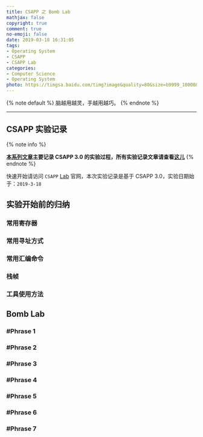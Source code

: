 ```yaml
---
title: CSAPP 之 Bomb Lab
mathjax: false
copyright: true
comment: true
no-emoji: false
date: 2019-03-18 16:31:05
tags:
- Operating System
- CSAPP
- CSAPP Lab
categories:
- Computer Science
- Operating System
photo: https://timgsa.baidu.com/timg?image&quality=80&size=b9999_10000&sec=1552908036240&di=c8d7f7e0f53bb357d41bd8c7f3be8767&imgtype=0&src=http%3A%2F%2Fimg.zcool.cn%2Fcommunity%2F01343a5821a386a84a0d304f153c8b.jpg
---
```


{% note default %}
脑越用越灵，手越用越巧。
{% endnote %}

<!-- more -->

---


## CSAPP 实验记录

{% note info %}

**[本系列文章](/tags/CSAPP-Lab/)主要记录 CSAPP 3.0 的实验过程，所有实验记录文章请查看[这儿](/tags/CSAPP-Lab/)**
{% endnote %}


快速开始请访问 `CSAPP` [Lab](http://csapp.cs.cmu.edu/3e/labs.html) 官网，本次实验记录是基于 CSAPP 3.0，实验日期始于：`2019-3-18`


## 实验开始前的归纳


### 常用寄存器

### 常用寻址方式

### 常用汇编命令

### 栈帧

### 工具使用方法



## Bomb Lab

### #Phrase 1
### #Phrase 2
### #Phrase 3
### #Phrase 4
### #Phrase 5
### #Phrase 6
### #Phrase 7




